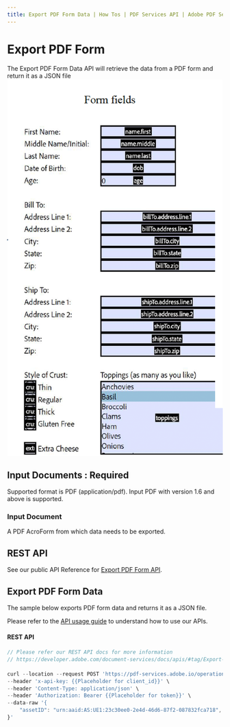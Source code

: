 ```yaml
---
title: Export PDF Form Data | How Tos | PDF Services API | Adobe PDF Services
---
```


# Export PDF Form
The Export PDF Form Data API will retrieve the data from a PDF form and return it as a JSON file
![Export PDF Form](../exportform_overview.png)

## Input Documents : **Required**

Supported format is PDF (application/pdf). Input PDF with version 1.6 and above is supported.

### Input Document

A PDF AcroForm from which data needs to be exported.

## REST API

See our public API Reference for [Export PDF Form API](../../../apis/#tag/Export-PDF-Form-Data).

## Export PDF Form Data

The sample below exports PDF form data and returns it as a JSON file.

Please refer to the [API usage guide](../api-usage.md) to understand how to use our APIs.

<CodeBlock slots="heading, code" repeat="5" languages="REST API" />

#### REST API

```javascript
// Please refer our REST API docs for more information 
// https://developer.adobe.com/document-services/docs/apis/#tag/Export-PDF-Form-API

curl --location --request POST 'https://pdf-services.adobe.io/operation/getformdata' \
--header 'x-api-key: {{Placeholder for client_id}}' \
--header 'Content-Type: application/json' \
--header 'Authorization: Bearer {{Placeholder for token}}' \
--data-raw '{
    "assetID": "urn:aaid:AS:UE1:23c30ee0-2e4d-46d6-87f2-087832fca718",
}'
```
